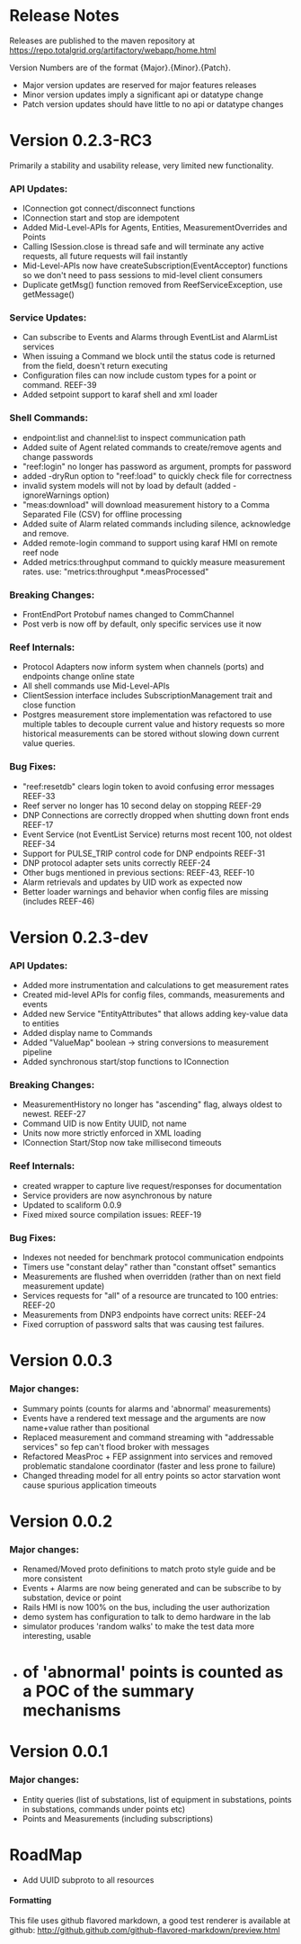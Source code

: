 Release Notes
==============

Releases are published to the maven repository at https://repo.totalgrid.org/artifactory/webapp/home.html

Version Numbers are of the format {Major}.{Minor}.{Patch}.

* Major version updates are reserved for major features releases
* Minor version updates imply a significant api or datatype change
* Patch version updates should have little to no api or datatype changes

Version 0.2.3-RC3
==============

Primarily a stability and usability release, very limited new functionality.

### API Updates:

* IConnection got connect/disconnect functions
* IConnection start and stop are idempotent
* Added Mid-Level-APIs for Agents, Entities, MeasurementOverrides and Points
* Calling ISession.close is thread safe and will terminate any active requests, all future requests will fail instantly
* Mid-Level-APIs now have createSubscription(EventAcceptor<T>) functions so we don't need to pass sessions to mid-level client consumers
* Duplicate getMsg() function removed from ReefServiceException, use getMessage()

### Service Updates:

* Can subscribe to Events and Alarms through EventList and AlarmList services
* When issuing a Command we block until the status code is returned from the field, doesn't return executing
* Configuration files can now include custom types for a point or command. REEF-39
* Added setpoint support to karaf shell and xml loader

### Shell Commands:

* endpoint:list and channel:list to inspect communication path
* Added suite of Agent related commands to create/remove agents and change passwords
* "reef:login" no longer has password as argument, prompts for password
* added -dryRun option to "reef:load" to quickly check file for correctness
* invalid system models will not by load by default (added -ignoreWarnings option)
* "meas:download" will download measurement history to a Comma Separated File (CSV) for offline processing
* Added suite of Alarm related commands including silence, acknowledge and remove.
* Added remote-login command to support using karaf HMI on remote reef node
* Added metrics:throughput command to quickly measure measurement rates. use: "metrics:throughput *.measProcessed"

### Breaking Changes:

* FrontEndPort Protobuf names changed to CommChannel
* Post verb is now off by default, only specific services use it now

### Reef Internals:

* Protocol Adapters now inform system when channels (ports) and endpoints change online state
* All shell commands use Mid-Level-APIs
* ClientSession interface includes SubscriptionManagement trait and close function
* Postgres measurement store implementation was refactored to use multiple tables to decouple current value
  and history requests so more historical measurements can be stored without slowing down current value queries.

### Bug Fixes:

* "reef:resetdb" clears login token to avoid confusing error messages REEF-33
* Reef server no longer has 10 second delay on stopping REEF-29
* DNP Connections are correctly dropped when shutting down front ends REEF-17
* Event Service (not EventList Service) returns most recent 100, not oldest REEF-34
* Support for PULSE_TRIP control code for DNP endpoints REEF-31
* DNP protocol adapter sets units correctly REEF-24
* Other bugs mentioned in previous sections: REEF-43, REEF-10
* Alarm retrievals and updates by UID work as expected now
* Better loader warnings and behavior when config files are missing (includes REEF-46)

Version 0.2.3-dev
==============
### API Updates:

* Added more instrumentation and calculations to get measurement rates
* Created mid-level APIs for config files, commands, measurements and events
* Added new Service "EntityAttributes" that allows adding key-value data to entities
* Added display name to Commands
* Added "ValueMap" boolean -> string conversions to measurement pipeline
* Added synchronous start/stop functions to IConnection

### Breaking Changes:

* MeasurementHistory no longer has "ascending" flag, always oldest to newest. REEF-27
* Command UID is now Entity UUID, not name
* Units now more strictly enforced in XML loading
* IConnection Start/Stop now take millisecond timeouts

### Reef Internals:

* created wrapper to capture live request/responses for documentation
* Service providers are now asynchronous by nature
* Updated to scaliform 0.0.9
* Fixed mixed source compilation issues: REEF-19

### Bug Fixes:

* Indexes not needed for benchmark protocol communication endpoints
* Timers use "constant delay" rather than "constant offset" semantics
* Measurements are flushed when overridden (rather than on next field measurement update)
* Services requests for "all" of a resource are truncated to 100 entries: REEF-20
* Measurements from DNP3 endpoints have correct units: REEF-24
* Fixed corruption of password salts that was causing test failures.


Version 0.0.3
=============
### Major changes:
* Summary points (counts for alarms and 'abnormal' measurements)
* Events have a rendered text message and the arguments are now name+value rather than positional
* Replaced measurement and command streaming with "addressable services" so fep can't flood broker with messages
* Refactored MeasProc + FEP assignment into services and removed problematic standalone coordinator (faster and less prone to failure)
* Changed threading model for all entry points so actor starvation wont cause spurious application timeouts


Version 0.0.2
=============
### Major changes:
* Renamed/Moved proto definitions to match proto style guide and be more consistent
* Events + Alarms are now being generated and can be subscribe to by substation, device or point
* Rails HMI is now 100% on the bus, including the user authorization
* demo system has configuration to talk to demo hardware in the lab
* simulator produces 'random walks' to make the test data more interesting, usable
* # of 'abnormal' points is counted as a POC of the summary mechanisms


Version 0.0.1
=============
### Major changes:
* Entity queries (list of substations, list of equipment in substations, points in substations, commands under points etc)
* Points and Measurements (including subscriptions)


RoadMap
=============

* Add UUID subproto to all resources

#### Formatting

This file uses github flavored markdown, a good test renderer is available at github:
http://github.github.com/github-flavored-markdown/preview.html